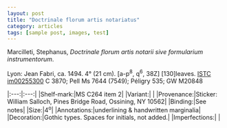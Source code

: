 ```yaml
---
layout: post
title: "Doctrinale florum artis notariatus"
category: articles
tags: [sample post, images, test]
---
```

Marcilleti, Stephanus, *Doctrinale florum artis notarii sive formularium instrumentorum*.

Lyon: Jean Fabri, ca. 1494.
	4° (21 cm). [a-p<sup>8</sup>, q<sup>6</sup>, 38Z] [130]leaves.
		[ISTC im00255300](http://istc.bl.uk/search/search.html?operation=record&rsid=368490&q=0)  C 3870; Pell Ms 7644 (7549); Péligry 535; GW M20848

|:---:|:---:|
|Shelf-mark:|MS C264 item 2|
|Variant:|   |
|Provenance:|Sticker: William Salloch, Pines Bridge Road, Ossining, NY 10562|
|Binding:|See notes|
|Size:|4<sup>o</sup>|
|Annotations:|underlining & handwritten marginalia|
|Decoration:|Gothic types. Spaces for initials, not added.|
|Imperfections:|   |
